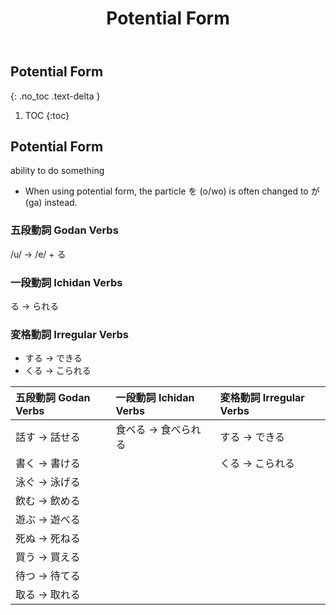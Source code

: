 ﻿---
layout: default
title: Potential Form
parent: <ruby>文法<rt>ぶんぽう</rt></ruby> Grammar
---

## Potential Form
{: .no_toc .text-delta }

1. TOC
{:toc}

## Potential Form
ability to do something

- When using potential form, the particle を (o/wo) is often changed to が (ga) instead.

### 五段動詞 Godan Verbs
/u/ → /e/ + る

### 一段動詞 Ichidan Verbs
る → られる

### 変格動詞 Irregular Verbs
- する → できる
- くる → こられる

| 五段動詞 Godan Verbs | 一段動詞 Ichidan Verbs | 変格動詞 Irregular Verbs |
|:-------------------- |:---------------------- |:------------------------ |
| 話す → 話せる        | 食べる → 食べられる    | する → できる            |
| 書く → 書ける        |                        | くる → こられる          |
| 泳ぐ → 泳げる        |                        |                          |
| 飲む → 飲める        |                        |                          |
| 遊ぶ → 遊べる        |                        |                          |
| 死ぬ → 死ねる        |                        |                          |
| 買う → 買える        |                        |                          |
| 待つ → 待てる        |                        |                          |
| 取る → 取れる        |                        |                          |
